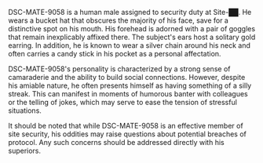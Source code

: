 DSC-MATE-9058 is a human male assigned to security duty at Site-██. He wears a bucket hat that obscures the majority of his face, save for a distinctive spot on his mouth. His forehead is adorned with a pair of goggles that remain inexplicably affixed there. The subject's ears host a solitary gold earring. In addition, he is known to wear a silver chain around his neck and often carries a candy stick in his pocket as a personal affectation.

DSC-MATE-9058's personality is characterized by a strong sense of camaraderie and the ability to build social connections. However, despite his amiable nature, he often presents himself as having something of a silly streak. This can manifest in moments of humorous banter with colleagues or the telling of jokes, which may serve to ease the tension of stressful situations. 

It should be noted that while DSC-MATE-9058 is an effective member of site security, his oddities may raise questions about potential breaches of protocol. Any such concerns should be addressed directly with his superiors.